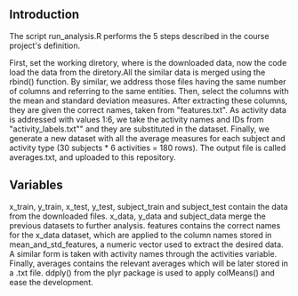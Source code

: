 Introduction
----------------------
The script run_analysis.R performs the 5 steps described in the course project's definition.

First, set the working diretory, where is the downloaded data, now the code load the data from the diretory.All the similar data is merged using the rbind() function. By similar, we address those files having the same number of columns and referring to the same entities.
Then, select the columns with the mean and standard deviation measures. After extracting these columns, they are given the correct names, taken from "features.txt".
As activity data is addressed with values 1:6, we take the activity names and IDs from "activity_labels.txt"" and they are substituted in the dataset.
Finally, we generate a new dataset with all the average measures for each subject and activity type (30 subjects * 6 activities = 180 rows). The output file is called averages.txt, and uploaded to this repository.

Variables
-------------------------------
x_train, y_train, x_test, y_test, subject_train and subject_test contain the data from the downloaded files.
x_data, y_data and subject_data merge the previous datasets to further analysis.
features contains the correct names for the x_data dataset, which are applied to the column names stored in mean_and_std_features, a numeric vector used to extract the desired data.
A similar form is taken with activity names through the activities variable.
Finally, averages contains the relevant averages which will be later stored in a .txt file. ddply() from the plyr package is used to apply colMeans() and ease the development.